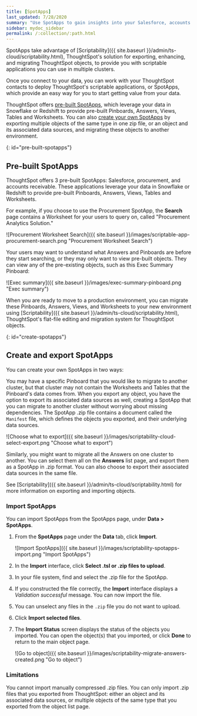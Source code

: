 ```yaml
---
title: [SpotApps]
last_updated: 7/28/2020
summary: "Use SpotApps to gain insights into your Salesforce, accounts receivable, or procurement instances."
sidebar: mydoc_sidebar
permalink: /:collection/:path.html
---
```

SpotApps take advantage of [Scriptability]({{ site.baseurl }}/admin/ts-cloud/scriptability.html), ThoughtSpot's solution for exporting, enhancing, and migrating ThoughtSpot objects, to provide you with scriptable applications you can use in multiple clusters.   

Once you connect to your data, you can work with your ThoughtSpot contacts to deploy ThoughtSpot's scriptable applications, or SpotApps, which provide an easy way for you to start getting value from your data.

ThoughtSpot offers [pre-built SpotApps](#pre-built-spotapps), which leverage your data in Snowflake or Redshift to provide pre-built Pinboards, Answers, Views, Tables and Worksheets. You can also [create your own SpotApps](#create-spotapps) by exporting multiple objects of the same type in one zip file, or an object and its associated data sources, and migrating these objects to another environment.

{: id="pre-built-spotapps"}
## Pre-built SpotApps
ThoughtSpot offers 3 pre-built SpotApps: Salesforce, procurement, and accounts receivable. These applications leverage your data in Snowflake or Redshift to provide pre-built Pinboards, Answers, Views, Tables and Worksheets.

For example, if you choose to use the Procurement SpotApp, the **Search** page contains a Worksheet for your users to query on, called "Procurement Analytics Solution."

![Procurement Worksheet Search]({{ site.baseurl }}/images/scriptable-app-procurement-search.png "Procurement Worksheet Search")

Your users may want to understand what Answers and Pinboards are before they start searching, or they may only want to view pre-built objects. They can view any of the pre-existing objects, such as this Exec Summary Pinboard:

![Exec summary]({{ site.baseurl }}/images/exec-summary-pinboard.png "Exec summary")

When you are ready to move to a production environment, you can migrate these Pinboards, Answers, Views, and Worksheets to your new environment using [Scriptability]({{ site.baseurl }}/admin/ts-cloud/scriptability.html), ThoughtSpot's flat-file editing and migration system for ThoughtSpot objects.

{: id="create-spotapps"}
## Create and export SpotApps
You can create your own SpotApps in two ways:

You may have a specific Pinboard that you would like to migrate to another cluster, but that cluster may not contain the Worksheets and Tables that the Pinboard's data comes from. When you export any object, you have the option to export its associated data sources as well, creating a SpotApp that you can migrate to another cluster without worrying about missing dependencies. The SpotApp .zip file contains a document called the `Manifest` file, which defines the objects you exported, and their underlying data sources.

![Choose what to export]({{ site.baseurl }}/images/scriptability-cloud-select-export.png "Choose what to export")

Similarly, you might want to migrate all the Answers on one cluster to another. You can select them all on the **Answers** list page, and export them as a SpotApp in .zip format. You can also choose to export their associated data sources in the same file.

See [Scriptability]({{ site.baseurl }}/admin/ts-cloud/scriptability.html) for more information on exporting and importing objects.

### Import SpotApps
You can import SpotApps from the SpotApps page, under **Data > SpotApps**.

1. From the **SpotApps** page under the **Data** tab, click **Import**.

    ![Import SpotApps]({{ site.baseurl }}/images/scriptability-spotapps-import.png "Import SpotApps")

2. In the **Import** interface, click **Select .tsl or .zip files to upload**.

6. In your file system, find and select the .zip file for the SpotApp.

8. If you constructed the file correctly, the **Import** interface displays a *Validation successful* message. You can now import the file.

9. You can unselect any files in the `.zip` file you do not want to upload.

10. Click **Import selected files**.

11. The **Import Status** screen displays the status of the objects you imported. You can open the object(s) that you imported, or click **Done** to return to the main object page.

    ![Go to object]({{ site.baseurl }}/images/scriptability-migrate-answers-created.png "Go to object")

### Limitations
You cannot import manually compressed .zip files. You can only import .zip files that you exported from ThoughtSpot: either an object and its associated data sources, or multiple objects of the same type that you exported from the object list page.
